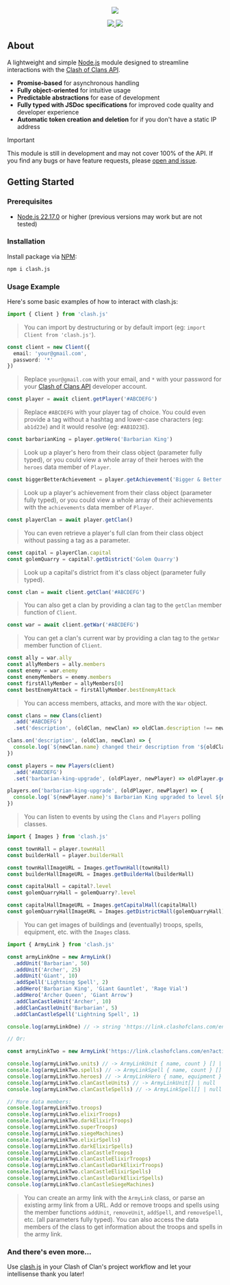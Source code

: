 <div align="center">
  <p>
    <img src=https://developer.clashofclans.com/front-bg-small.d355db.jpg />
  </p>
</div>

<div align="center">
  <a href=https://www.npmjs.com/package/clash.js>
    <img src=https://img.shields.io/npm/v/clash.js />
  </a>
  <a href=https://www.npmjs.com/package/clash.js>
    <img src=https://img.shields.io/npm/dt/clash.js />
  </a>
</div>

## About
A lightweight and simple [Node.js](https://nodejs.org/en) module designed to streamline interactions with the [Clash of Clans API](https://developer.clashofclans.com/#/).
- **Promise-based** for asynchronous handling
- **Fully object-oriented** for intuitive usage
- **Predictable abstractions** for ease of development
- **Fully typed with JSDoc specifications** for improved code quality and developer experience
- **Automatic token creation and deletion** for if you don't have a static IP address

> [!IMPORTANT]
> This module is still in development and may not cover 100% of the API. If you find any bugs or have feature requests, please [open and issue](https://github.com/ryancundiff/clash.js/issues).

## Getting Started

### Prerequisites
- [Node.js 22.17.0](https://nodejs.org/en) or higher (previous versions may work but are not tested)

### Installation
Install package via [NPM](https://www.npmjs.com/package/clash.js):

```sh
npm i clash.js
```

### Usage Example
Here's some basic examples of how to interact with clash.js:


```ts
import { Client } from 'clash.js'
```

> You can import by destructuring or by default import (eg: `import Client from 'clash.js'`).

```ts
const client = new Client({
  email: 'your@gmail.com',
  password: '*'
})
```

> Replace `your@gmail.com` with your email, and `*` with your password for your [Clash of Clans API](https://developer.clashofclans.com/#/) developer account.

```ts
const player = await client.getPlayer('#ABCDEFG')
```

> Replace `#ABCDEFG` with your player tag of choice. You could even provide a tag without a hashtag and lower-case characters (eg: `ab1d23e`) and it would resolve (eg: `#AB1D23E`).

```ts
const barbarianKing = player.getHero('Barbarian King')
```

> Look up a player's hero from their class object (parameter fully typed), or you could view a whole array of their heroes with the `heroes` data member of `Player`.

```ts
const biggerBetterAchievement = player.getAchievement('Bigger & Better')
```

> Look up a player's achievement from their class object (parameter fully typed), or you could view a whole array of their achievements with the `achievements` data member of `Player`.

```ts
const playerClan = await player.getClan()
```

> You can even retrieve a player's full clan from their class object without passing a tag as a parameter.

```ts
const capital = playerClan.capital
const golemQuarry = capital?.getDistrict('Golem Quarry')
```

> Look up a capital's district from it's class object (parameter fully typed).

```ts
const clan = await client.getClan('#ABCDEFG')
```

> You can also get a clan by providing a clan tag to the `getClan` member function of `Client`.

```ts
const war = await client.getWar('#ABCDEFG')
```

> You can get a clan's current war by providing a clan tag to the `getWar` member function of `Client`.

```ts
const ally = war.ally
const allyMembers = ally.members
const enemy = war.enemy
const enemyMembers = enemy.members
const firstAllyMember = allyMembers[0]
const bestEnemyAttack = firstAllyMember.bestEnemyAttack
```

> You can access members, attacks, and more with the `War` object.

```ts
const clans = new Clans(client)
  .add('#ABCDEFG')
  .set('description', (oldClan, newClan) => oldClan.description !== newClan.description)

clans.on('description', (oldClan, newClan) => {
  console.log(`${newClan.name} changed their description from '${oldClan.description}' to '${newClan.description}'`)
})

const players = new Players(client)
  .add('#ABCDEFG')
  .set('barbarian-king-upgrade', (oldPlayer, newPlayer) => oldPlayer.getHero('Barbarian King')?.level < newPlayer.getHero('Barbarian King')?.level )

players.on('barbarian-king-upgrade', (oldPlayer, newPlayer) => {
  console.log(`${newPlayer.name}'s Barbarian King upgraded to level ${newPlayer.getHero('Barbarian King')?.level}`)
})
```

> You can listen to events by using the `Clans` and `Players` polling classes.

```ts
import { Images } from 'clash.js'

const townHall = player.townHall
const builderHall = player.builderHall

const townHallImageURL = Images.getTownHall(townHall)
const builderHallImageURL = Images.getBuilderHal(builderHall)

const capitalHall = capital?.level
const golemQuarryHall = golemQuarry?.level

const capitalHallImageURL = Images.getCapitalHall(capitalHall)
const golemQuarryHallImageURL = Images.getDistrictHall(golemQuarryHall)
```

> You can get images of buildings and (eventually) troops, spells, equipment, etc. with the `Images` class.

```ts
import { ArmyLink } from 'clash.js'

const armyLinkOne = new ArmyLink()
  .addUnit('Barbarian', 50)
  .addUnit('Archer', 25)
  .addUnit('Giant', 10)
  .addSpell('Lightning Spell', 2)
  .addHero('Barbarian King', 'Giant Gauntlet', 'Rage Vial')
  .addHero('Archer Queen', 'Giant Arrow')
  .addClanCastleUnit('Archer', 10)
  .addClanCastleUnit('Barbarian', 5)
  .addClanCastleSpell('Lightning Spell', 1)

console.log(armyLinkOne) // -> string 'https://link.clashofclans.com/en?action=CopyArmy&army=u50x0-25x1-10x3s2x0h0e10_1-1e17i10x1-5x0d1x0'

// Or:

const armyLinkTwo = new ArmyLink('https://link.clashofclans.com/en?action=CopyArmy&army=u50x0-25x1-10x3s2x0h0e10_1-1e17i10x1-5x0d1x0')

console.log(armyLinkTwo.units) // -> ArmyLinkUnit { name, count } [] | null
console.log(armyLinkTwo.spells) // -> ArmyLinkSpell { name, count } [] | null
console.log(armyLinkTwo.heroes) // -> ArmyLinkHero { name, equipment } [] | null
console.log(armyLinkTwo.clanCastleUnits) // -> ArmyLinkUnit[] | null
console.log(armyLinkTwo.clanCastleSpells) // -> ArmyLinkSpell[] | null

// More data members:
console.log(armyLinkTwo.troops)
console.log(armyLinkTwo.elixirTroops)
console.log(armyLinkTwo.darkElixirTroops)
console.log(armyLinkTwo.superTroops)
console.log(armyLinkTwo.siegeMachines)
console.log(armyLinkTwo.elixirSpells)
console.log(armyLinkTwo.darkElixirSpells)
console.log(armyLinkTwo.clanCastleTroops)
console.log(armyLinkTwo.clanCastleElixirTroops)
console.log(armyLinkTwo.clanCastleDarkElixirTroops)
console.log(armyLinkTwo.clanCastleElixirSpells)
console.log(armyLinkTwo.clanCastleDarkElixirSpells)
console.log(armyLinkTwo.clanCastleSiegeMachines)
```

> You can create an army link with the `ArmyLink` class, or parse an existing army link from a URL. Add or remove troops and spells using the member functions `addUnit`, `removeUnit`, `addSpell`, and `removeSpell`, etc. (all parameters fully typed). You can also access the data members of the class to get information about the troops and spells in the army link.

### And there's even more...
Use [clash.js](https://www.npmjs.com/package/clash.js) in your Clash of Clan's project workflow and let your intellisense thank you later!
